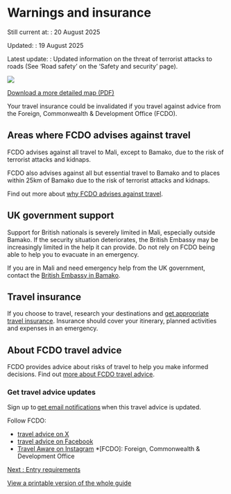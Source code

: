 # Warnings and insurance

Still current at:
:   20 August 2025

Updated:
:   19 August 2025

Latest update:
:   Updated information on the threat of terrorist attacks to roads (See ‘Road safety’ on the ‘Safety and security’ page).

![](https://assets.publishing.service.gov.uk/media/651e9d407309a10014b0a8b3/FCDO__TA__026_-_Mali_Travel_Advice_Ed5__WEB_.jpg)


[Download a more detailed map (PDF)](https://assets.publishing.service.gov.uk/media/651e9d405f7e68000dfabda7/FCDO__TA__026_-_Mali_Travel_Advice_Ed5__1_.pdf)

Your travel insurance could be invalidated if you travel against advice from the Foreign, Commonwealth & Development Office (FCDO).

## Areas where FCDO advises against travel

FCDO advises against all travel to Mali, except to Bamako, due to the risk of terrorist attacks and kidnaps.

FCDO also advises against all but essential travel to Bamako and to places within 25km of Bamako due to the risk of terrorist attacks and kidnaps.

Find out more about [why FCDO advises against travel](/foreign-travel-advice/mali/safety-and-security).

## UK government support

Support for British nationals is severely limited in Mali, especially outside Bamako. If the security situation deteriorates, the British Embassy may be increasingly limited in the help it can provide. Do not rely on FCDO being able to help you to evacuate in an emergency.

If you are in Mali and need emergency help from the UK government, contact the [British Embassy in Bamako](https://www.gov.uk/world/organisations/british-embassy-bamako).

## Travel insurance

If you choose to travel, research your destinations and [get appropriate travel insurance](https://www.gov.uk/guidance/foreign-travel-insurance). Insurance should cover your itinerary, planned activities and expenses in an emergency.

## About FCDO travel advice

FCDO provides advice about risks of travel to help you make informed decisions. Find out [more about FCDO travel advice](https://www.gov.uk/guidance/about-foreign-commonwealth-development-office-travel-advice).

### Get travel advice updates

Sign up to [get email notifications](https://www.gov.uk/foreign-travel-advice/mali/email-signup) when this travel advice is updated.

Follow FCDO:

* [travel advice on X](https://x.com/fcdotravelgovuk)
* [travel advice on Facebook](https://www.facebook.com/FCDOTravel/)
* [Travel Aware on Instagram](https://www.instagram.com/accounts/login/?next=https%3A%2F%2Fwww.instagram.com%2Ftravelaware%2F&is_from_rle)
  \*[FCDO]: Foreign, Commonwealth & Development Office

[Next
:
Entry requirements](/foreign-travel-advice/mali/entry-requirements)

[View a printable version of the whole guide](/foreign-travel-advice/mali/print)